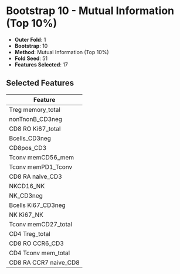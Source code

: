 # Bootstrap 10 - Mutual Information (Top 10%)

- **Outer Fold**: 1
- **Bootstrap**: 10
- **Method**: Mutual Information (Top 10%)
- **Fold Seed**: 51
- **Features Selected**: 17

## Selected Features

| Feature |
|---------|
| Treg memory_total |
| nonTnonB_CD3neg |
| CD8 RO Ki67_total |
| Bcells_CD3neg |
| CD8pos_CD3 |
| Tconv memCD56_mem |
| Tconv memPD1_Tconv |
| CD8 RA naive_CD3 |
| NKCD16_NK |
| NK_CD3neg |
| Bcells Ki67_CD3neg |
| NK Ki67_NK |
| Tconv memCD27_total |
| CD4 Treg_total |
| CD8 RO CCR6_CD3 |
| CD4 Tconv mem_total |
| CD8 RA CCR7 naive_CD8 |
